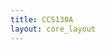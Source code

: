 ```yaml
---
title: CCS130A
layout: core_layout
---
```


<script>
var width = 161686;
var height = 3922;
var maxNativeZoom = 18;
var corePath = 'ccs130a';

var initialData = {};

var coreData = {'savePermission': true, 'saveURL': '/test', 'ppm': 0, 'popoutUrl': "ccs130a.html", 'assetName': "CCS130A", 'hasLatewood': true,
    'initialData': initialData };

</script>

